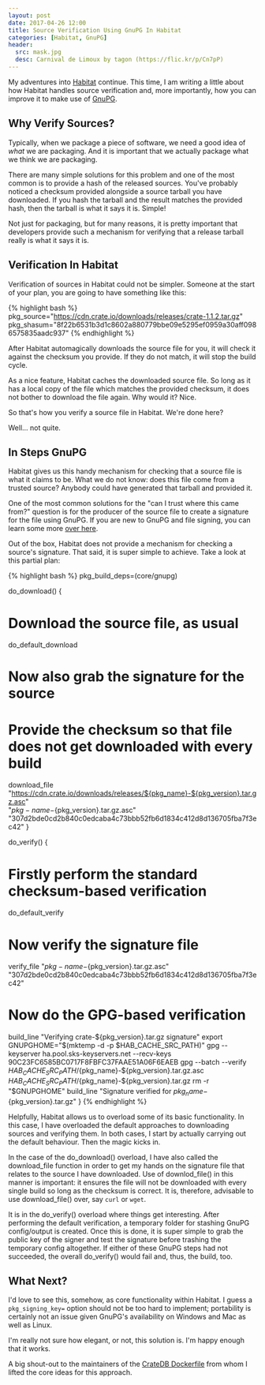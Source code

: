 ```yaml
---
layout: post
date: 2017-04-26 12:00
title: Source Verification Using GnuPG In Habitat
categories: [Habitat, GnuPG]
header:
  src: mask.jpg
  desc: Carnival de Limoux by tagon (https://flic.kr/p/Cn7pP)
---
```

My adventures into [Habitat](https://habitat.sh) continue. This time,
I am writing a little about how Habitat handles source verification
and, more importantly, how you can improve it to make use of
[GnuPG](https://www.gnupg.org).

## Why Verify Sources?

Typically, when we package a piece of software, we need a good idea of
*what* we are packaging. And it is important that we actually package
what we think we are packaging.

There are many simple solutions for this problem and one of the most
common is to provide a hash of the released sources. You've probably
noticed a checksum provided alongside a source tarball you have
downloaded. If you hash the tarball and the result matches the
provided hash, then the tarball is what it says it is. Simple!

Not just for packaging, but for many reasons, it is pretty important
that developers provide such a mechanism for verifying that a release
tarball really is what it says it is.

## Verification In Habitat

Verification of sources in Habitat could not be simpler. Someone at
the start of your plan, you are going to have something like this:

{% highlight bash %}
pkg_source="https://cdn.crate.io/downloads/releases/crate-1.1.2.tar.gz"
pkg_shasum="8f22b6531b3d1c8602a880779bbe09e5295ef0959a30aff0986575835aadc937"
{% endhighlight %}

After Habitat automagically downloads the source file for you, it will
check it against the checksum you provide. If they do not match, it
will stop the build cycle.

As a nice feature, Habitat caches the downloaded source file. So long
as it has a local copy of the file which matches the provided
checksum, it does not bother to download the file again. Why would it?
Nice.

So that's how you verify a source file in Habitat. We're done here?

Well... not quite.

## In Steps GnuPG

Habitat gives us this handy mechanism for checking that a source file
is what it claims to be. What we do not know: does this file come from
a trusted source? Anybody could have generated that tarball and
provided it.

One of the most common solutions for the "can I trust where this came
from?" question is for the producer of the source file to create a
signature for the file using GnuPG. If you are new to GnuPG and file
signing, you can learn some more [over
here](https://www.gnupg.org/gph/en/manual/x135.html).

Out of the box, Habitat does not provide a mechanism for checking a
source's signature. That said, it is super simple to achieve. Take a
look at this partial plan:

{% highlight bash %}
pkg_build_deps=(core/gnupg)

do_download() {
  # Download the source file, as usual
  do_default_download

  # Now also grab the signature for the source
  # Provide the checksum so that file does not get downloaded with every build
  download_file "https://cdn.crate.io/downloads/releases/${pkg_name}-${pkg_version}.tar.gz.asc" \
                "${pkg-name}-${pkg_version}.tar.gz.asc" \
		"307d2bde0cd2b840c0edcaba4c73bbb52fb6d1834c412d8d136705fba7f3ec42" 
}

do_verify() {
  # Firstly perform the standard checksum-based verification
  do_default_verify

  # Now verify the signature file
  verify_file "${pkg-name}-${pkg_version}.tar.gz.asc" \
              "307d2bde0cd2b840c0edcaba4c73bbb52fb6d1834c412d8d136705fba7f3ec42"
    
  # Now do the GPG-based verification
  build_line "Verifying crate-${pkg_version}.tar.gz signature"
  export GNUPGHOME="$(mktemp -d -p $HAB_CACHE_SRC_PATH)"
  gpg --keyserver ha.pool.sks-keyservers.net --recv-keys 90C23FC6585BC0717F8FBFC37FAAE51A06F6EAEB
  gpg --batch --verify ${HAB_CACHE_SRC_PATH}/${pkg_name}-${pkg_version}.tar.gz.asc \
                       ${HAB_CACHE_SRC_PATH}/${pkg_name}-${pkg_version}.tar.gz
  rm -r "$GNUPGHOME"
  build_line "Signature verified for ${pkg_name}-${pkg_version}.tar.gz"
}
{% endhighlight %}

Helpfully, Habitat allows us to overload some of its basic
functionality. In this case, I have overloaded the default approaches
to downloading sources and verifying them. In both cases, I start by
actually carrying out the default behaviour. Then the magic kicks in.

In the case of the do_download() overload, I have also called the
download_file function in order to get my hands on the signature file
that relates to the source I have downloaded. Use of downlod_file() in
this manner is important: it ensures the file will not be downloaded
with every single build so long as the checksum is correct. It is,
therefore, advisable to use download_file() over, say `curl` or
`wget`.

It is in the do_verify() overload where things get interesting. After
performing the default verification, a temporary folder for stashing
GnuPG config/output is created. Once this is done, it is super simple
to grab the public key of the signer and test the signature before
trashing the temporary config altogether. If either of these GnuPG
steps had not succeeded, the overall do_verify() would fail and, thus,
the build, too.

## What Next?

I'd love to see this, somehow, as core functionality within Habitat. I
guess a `pkg_signing_key=` option should not be too hard to implement;
portability is certainly not an issue given GnuPG's availability on
Windows and Mac as well as Linux.

I'm really not sure how elegant, or not, this solution is. I'm happy
enough that it works.

A big shout-out to the maintainers of the [CrateDB
Dockerfile](https://github.com/crate/docker-crate/blob/2b402ff0c49a3334e5e72ba9f1f55c23f05bd88b/Dockerfile)
from whom I lifted the core ideas for this approach.